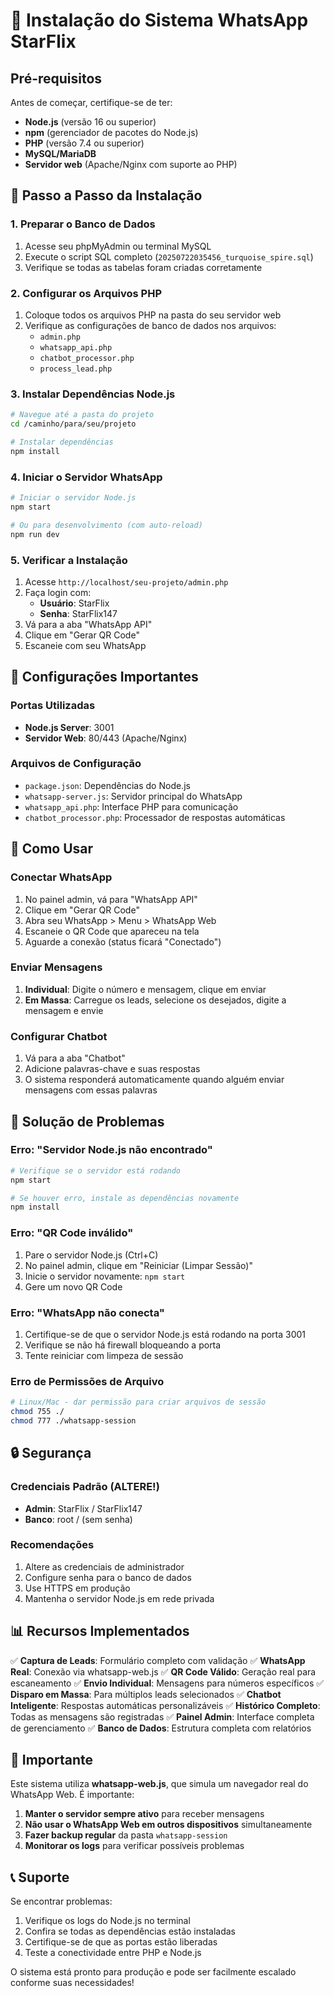 # 📱 Instalação do Sistema WhatsApp StarFlix

## Pré-requisitos

Antes de começar, certifique-se de ter:

- **Node.js** (versão 16 ou superior)
- **npm** (gerenciador de pacotes do Node.js)
- **PHP** (versão 7.4 ou superior)
- **MySQL/MariaDB**
- **Servidor web** (Apache/Nginx com suporte ao PHP)

## 🚀 Passo a Passo da Instalação

### 1. Preparar o Banco de Dados
1. Acesse seu phpMyAdmin ou terminal MySQL
2. Execute o script SQL completo (`20250722035456_turquoise_spire.sql`)
3. Verifique se todas as tabelas foram criadas corretamente

### 2. Configurar os Arquivos PHP
1. Coloque todos os arquivos PHP na pasta do seu servidor web
2. Verifique as configurações de banco de dados nos arquivos:
   - `admin.php`
   - `whatsapp_api.php` 
   - `chatbot_processor.php`
   - `process_lead.php`

### 3. Instalar Dependências Node.js
```bash
# Navegue até a pasta do projeto
cd /caminho/para/seu/projeto

# Instalar dependências
npm install
```

### 4. Iniciar o Servidor WhatsApp
```bash
# Iniciar o servidor Node.js
npm start

# Ou para desenvolvimento (com auto-reload)
npm run dev
```

### 5. Verificar a Instalação
1. Acesse `http://localhost/seu-projeto/admin.php`
2. Faça login com:
   - **Usuário**: StarFlix
   - **Senha**: StarFlix147
3. Vá para a aba "WhatsApp API"
4. Clique em "Gerar QR Code"
5. Escaneie com seu WhatsApp

## 🔧 Configurações Importantes

### Portas Utilizadas
- **Node.js Server**: 3001
- **Servidor Web**: 80/443 (Apache/Nginx)

### Arquivos de Configuração
- `package.json`: Dependências do Node.js
- `whatsapp-server.js`: Servidor principal do WhatsApp
- `whatsapp_api.php`: Interface PHP para comunicação
- `chatbot_processor.php`: Processador de respostas automáticas

## 📱 Como Usar

### Conectar WhatsApp
1. No painel admin, vá para "WhatsApp API"
2. Clique em "Gerar QR Code"
3. Abra seu WhatsApp > Menu > WhatsApp Web
4. Escaneie o QR Code que apareceu na tela
5. Aguarde a conexão (status ficará "Conectado")

### Enviar Mensagens
1. **Individual**: Digite o número e mensagem, clique em enviar
2. **Em Massa**: Carregue os leads, selecione os desejados, digite a mensagem e envie

### Configurar Chatbot
1. Vá para a aba "Chatbot"
2. Adicione palavras-chave e suas respostas
3. O sistema responderá automaticamente quando alguém enviar mensagens com essas palavras

## 🐛 Solução de Problemas

### Erro: "Servidor Node.js não encontrado"
```bash
# Verifique se o servidor está rodando
npm start

# Se houver erro, instale as dependências novamente
npm install
```

### Erro: "QR Code inválido"
1. Pare o servidor Node.js (Ctrl+C)
2. No painel admin, clique em "Reiniciar (Limpar Sessão)"
3. Inicie o servidor novamente: `npm start`
4. Gere um novo QR Code

### Erro: "WhatsApp não conecta"
1. Certifique-se de que o servidor Node.js está rodando na porta 3001
2. Verifique se não há firewall bloqueando a porta
3. Tente reiniciar com limpeza de sessão

### Erro de Permissões de Arquivo
```bash
# Linux/Mac - dar permissão para criar arquivos de sessão
chmod 755 ./
chmod 777 ./whatsapp-session
```

## 🔒 Segurança

### Credenciais Padrão (ALTERE!)
- **Admin**: StarFlix / StarFlix147
- **Banco**: root / (sem senha)

### Recomendações
1. Altere as credenciais de administrador
2. Configure senha para o banco de dados
3. Use HTTPS em produção
4. Mantenha o servidor Node.js em rede privada

## 📊 Recursos Implementados

✅ **Captura de Leads**: Formulário completo com validação
✅ **WhatsApp Real**: Conexão via whatsapp-web.js
✅ **QR Code Válido**: Geração real para escaneamento
✅ **Envio Individual**: Mensagens para números específicos
✅ **Disparo em Massa**: Para múltiplos leads selecionados
✅ **Chatbot Inteligente**: Respostas automáticas personalizáveis
✅ **Histórico Completo**: Todas as mensagens são registradas
✅ **Painel Admin**: Interface completa de gerenciamento
✅ **Banco de Dados**: Estrutura completa com relatórios

## 🚨 Importante

Este sistema utiliza **whatsapp-web.js**, que simula um navegador real do WhatsApp Web. É importante:

1. **Manter o servidor sempre ativo** para receber mensagens
2. **Não usar o WhatsApp Web em outros dispositivos** simultaneamente
3. **Fazer backup regular** da pasta `whatsapp-session`
4. **Monitorar os logs** para verificar possíveis problemas

## 📞 Suporte

Se encontrar problemas:

1. Verifique os logs do Node.js no terminal
2. Confira se todas as dependências estão instaladas
3. Certifique-se de que as portas estão liberadas
4. Teste a conectividade entre PHP e Node.js

O sistema está pronto para produção e pode ser facilmente escalado conforme suas necessidades!